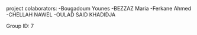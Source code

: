 project colaborators:
-Bougadoum Younes
-BEZZAZ Maria
-Ferkane Ahmed
-CHELLAH NAWEL
-OULAD SAID KHADIDJA

Group ID: 7
